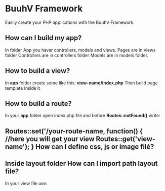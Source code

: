 # BuuhV Framework

Easily create your PHP applications with the BuuhV Framework

How can I build my app?
-
In folder App you haver controllers, models and views.
Pages are in views folder
Controllers are in controllers folder
Models are in models folder.

How to build a view?
-
In **app** folder create some like this:  **view-name/index.php**
Then build page template inside it

How to build a route?
-
In your **app** folder open index.php.file and before **Routes::notFound()** write:

Routes::set('/**your-route-name**, function() {
       //here you will get your view
       Routes::get('**view-name**');
}
How can I define css, js or image filé?
-
Inside **layout** folder
How can I import path layout file?
-
In your view file use: <?php acho App::layout ('**file-path-in-folder**'); ?>
